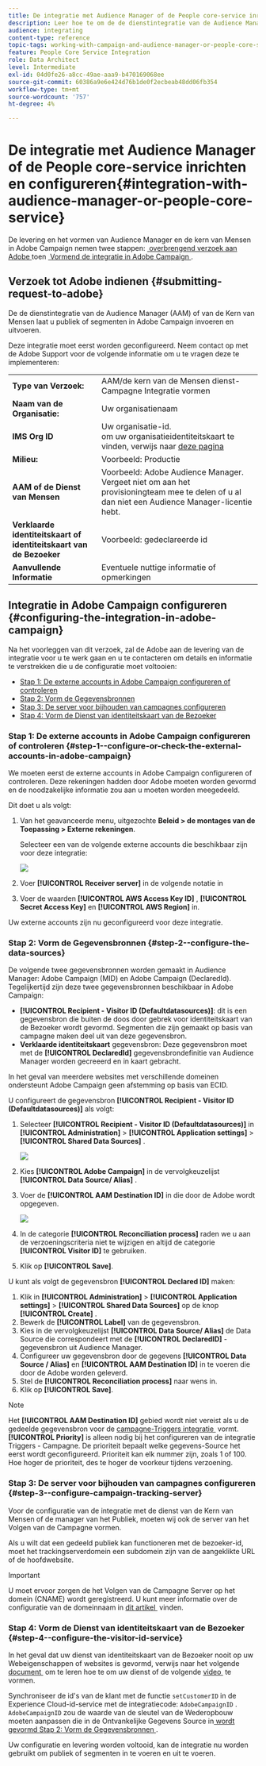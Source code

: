 ```yaml
---
title: De integratie met Audience Manager of de People core-service inrichten en configureren
description: Leer hoe te om de de dienstintegratie van de Audience Manager/van de Kern van Mensen te vormen beginnen publiek of segmenten met de verschillende oplossingen van Adobe Experience Cloud te delen.
audience: integrating
content-type: reference
topic-tags: working-with-campaign-and-audience-manager-or-people-core-service
feature: People Core Service Integration
role: Data Architect
level: Intermediate
exl-id: 04d0fe26-a8cc-49ae-aaa9-b470169068ee
source-git-commit: 60386a9e6e424d76b1de0f2ecbeab48dd06fb354
workflow-type: tm+mt
source-wordcount: '757'
ht-degree: 4%

---
```


# De integratie met Audience Manager of de People core-service inrichten en configureren{#integration-with-audience-manager-or-people-core-service}

De levering en het vormen van Audience Manager en de kern van Mensen in Adobe Campaign nemen twee stappen: [&#x200B; overbrengend verzoek aan Adobe &#x200B;](#submitting-request-to-adobe) toen [&#x200B; Vormend de integratie in Adobe Campaign &#x200B;](#configuring-the-integration-in-adobe-campaign).

## Verzoek tot Adobe indienen {#submitting-request-to-adobe}

De de dienstintegratie van de Audience Manager (AAM) of van de Kern van Mensen laat u publiek of segmenten in Adobe Campaign invoeren en uitvoeren.

Deze integratie moet eerst worden geconfigureerd. Neem contact op met de Adobe Support voor de volgende informatie om u te vragen deze  te implementeren:

<table> 
 <tbody> 
  <tr> 
   <td> <strong> Type van Verzoek:</strong><br /> </td> 
   <td> AAM/de kern van de Mensen dienst-Campagne Integratie vormen </td> 
  </tr> 
  <tr> 
   <td> <strong> Naam van de Organisatie:</strong><br /> </td> 
   <td> Uw organisatienaam </td> 
  </tr> 
  <tr> 
   <td> <strong> IMS Org ID </strong><br /> </td> 
   <td> Uw organisatie-id. <br> om uw organisatieidentiteitskaart te vinden, verwijs naar <a href="https://experienceleague.adobe.com/docs/core-services/interface/administration/organizations.html?lang=nl"> deze pagina </a></td> 
  </tr> 
  <tr> 
   <td> <strong> Milieu:</strong><br /> </td> 
   <td> Voorbeeld: Productie </td> 
  </tr> 
  <tr> 
   <td> <strong> AAM of de Dienst van Mensen </strong><br /> </td> 
   <td> Voorbeeld: Adobe Audience Manager. Vergeet niet om aan het provisioningteam mee te delen of u al dan niet een Audience Manager-licentie hebt.</td> 
  </tr> 
  <tr> 
   <td> <strong> Verklaarde identiteitskaart of identiteitskaart van de Bezoeker </strong><br /> </td> 
   <td> Voorbeeld: gedeclareerde id </td> 
  </tr> 
  <tr> 
   <td> <strong> Aanvullende Informatie </strong><br /> </td> 
   <td> Eventuele nuttige informatie of opmerkingen </td> 
  </tr> 
 </tbody> 
</table>

## Integratie in Adobe Campaign configureren {#configuring-the-integration-in-adobe-campaign}

Na het voorleggen van dit verzoek, zal de Adobe aan de levering van de integratie voor u te werk gaan en u te contacteren om details en informatie te verstrekken die u de configuratie moet voltooien:

* [Stap 1: De externe accounts in Adobe Campaign configureren of controleren](#step-1--configure-or-check-the-external-accounts-in-adobe-campaign)
* [Stap 2: Vorm de Gegevensbronnen](#step-2--configure-the-data-sources)
* [Stap 3: De server voor bijhouden van campagnes configureren](#step-3--configure-campaign-tracking-server)
* [Stap 4: Vorm de Dienst van identiteitskaart van de Bezoeker](#step-4--configure-the-visitor-id-service)

### Stap 1: De externe accounts in Adobe Campaign configureren of controleren {#step-1--configure-or-check-the-external-accounts-in-adobe-campaign}

We moeten eerst de externe accounts in Adobe Campaign configureren of controleren. Deze rekeningen hadden door Adobe moeten worden gevormd en de noodzakelijke informatie zou aan u moeten worden meegedeeld.

Dit doet u als volgt:

1. Van het geavanceerde menu, uitgezochte **Beleid > de montages van de Toepassing > Externe rekeningen**.

   Selecteer een van de volgende externe accounts die beschikbaar zijn voor deze integratie:

   ![](assets/integration_aam_1.png)

1. Voer **[!UICONTROL Receiver server]** in de volgende notatie in
1. Voer de waarden **[!UICONTROL AWS Access Key ID]** , **[!UICONTROL Secret Access Key]** en **[!UICONTROL AWS Region]** in.

Uw externe accounts zijn nu geconfigureerd voor deze integratie.

### Stap 2: Vorm de Gegevensbronnen {#step-2--configure-the-data-sources}

De volgende twee gegevensbronnen worden gemaakt in Audience Manager: Adobe Campaign (MID) en Adobe Campaign (DeclaredId). Tegelijkertijd zijn deze twee gegevensbronnen beschikbaar in Adobe Campaign:

* **[!UICONTROL Recipient - Visitor ID (Defaultdatasources)]**: dit is een gegevensbron die buiten de doos door gebrek voor identiteitskaart van de Bezoeker wordt gevormd. Segmenten die zijn gemaakt op basis van campagne maken deel uit van deze gegevensbron.
* **Verklaarde identiteitskaart** gegevensbron: Deze gegevensbron moet met de **[!UICONTROL DeclaredId]** gegevensbrondefinitie van Audience Manager worden gecreeerd en in kaart gebracht.

In het geval van meerdere websites met verschillende domeinen ondersteunt Adobe Campaign geen afstemming op basis van ECID.

U configureert de gegevensbron **[!UICONTROL Recipient - Visitor ID (Defaultdatasources)]** als volgt:

1. Selecteer **[!UICONTROL Recipient - Visitor ID (Defaultdatasources)]** in **[!UICONTROL Administration]** > **[!UICONTROL Application settings]** > **[!UICONTROL Shared Data Sources]** .

   ![](assets/integration_aam_2.png)

1. Kies **[!UICONTROL Adobe Campaign]** in de vervolgkeuzelijst **[!UICONTROL Data Source/ Alias]** .
1. Voer de **[!UICONTROL AAM Destination ID]** in die door de Adobe wordt opgegeven.

   ![](assets/integration_aam_3.png)

1. In de categorie **[!UICONTROL Reconciliation process]** raden we u aan de verzoeningscriteria niet te wijzigen en altijd de categorie **[!UICONTROL Visitor ID]** te gebruiken.
1. Klik op **[!UICONTROL Save]**.

U kunt als volgt de gegevensbron **[!UICONTROL Declared ID]** maken:

1. Klik in **[!UICONTROL Administration]** > **[!UICONTROL Application settings]** > **[!UICONTROL Shared Data Sources]** op de knop **[!UICONTROL Create]** .
1. Bewerk de **[!UICONTROL Label]** van de gegevensbron.
1. Kies in de vervolgkeuzelijst **[!UICONTROL Data Source/ Alias]** de Data Source die correspondeert met de **[!UICONTROL DeclaredID]** -gegevensbron uit Audience Manager.
1. Configureer uw gegevensbron door de gegevens **[!UICONTROL Data Source / Alias]** en **[!UICONTROL AAM Destination ID]** in te voeren die door de Adobe worden geleverd.
1. Stel de **[!UICONTROL Reconciliation process]** naar wens in.
1. Klik op **[!UICONTROL Save]**.

>[!NOTE]
>
>Het **[!UICONTROL AAM Destination ID]** gebied wordt niet vereist als u de gedeelde gegevensbron voor de [&#x200B; campagne-Triggers integratie &#x200B;](../../integrating/using/configuring-triggers-in-experience-cloud.md) vormt. **[!UICONTROL Priority]** is alleen nodig bij het configureren van de integratie Triggers - Campagne. De prioriteit bepaalt welke gegevens-Source het eerst wordt geconfigureerd. Prioriteit kan elk nummer zijn, zoals 1 of 100. Hoe hoger de prioriteit, des te hoger de voorkeur tijdens verzoening.

### Stap 3: De server voor bijhouden van campagnes configureren {#step-3--configure-campaign-tracking-server}

Voor de configuratie van de integratie met de dienst van de Kern van Mensen of de manager van het Publiek, moeten wij ook de server van het Volgen van de Campagne vormen.

Als u wilt dat een gedeeld publiek kan functioneren met de bezoeker-id, moet het trackingserverdomein een subdomein zijn van de aangeklikte URL of de hoofdwebsite.

>[!IMPORTANT]
>
> U moet ervoor zorgen de het Volgen van de Campagne Server op het domein (CNAME) wordt geregistreerd. U kunt meer informatie over de configuratie van de domeinnaam in [&#x200B; dit artikel &#x200B;](https://helpx.adobe.com/nl/campaign/kb/domain-name-delegation.html) vinden.

### Stap 4: Vorm de Dienst van identiteitskaart van de Bezoeker {#step-4--configure-the-visitor-id-service}

In het geval dat uw dienst van identiteitskaart van de Bezoeker nooit op uw Webeigenschappen of websites is gevormd, verwijs naar het volgende [&#x200B; document &#x200B;](https://experienceleague.adobe.com/docs/id-service/using/implementation/setup-aam-analytics.html?lang=nl-NL) om te leren hoe te om uw dienst of de volgende [&#x200B; video &#x200B;](https://helpx.adobe.com/marketing-cloud/how-to/email-marketing.html#step-two) te vormen.

Synchroniseer de id&#39;s van de klant met de functie `setCustomerID` in de Experience Cloud-id-service met de integratiecode: `AdobeCampaignID` . `AdobeCampaignID` zou de waarde van de sleutel van de Wederopbouw moeten aanpassen die in de Ontvankelijke Gegevens Source in [&#x200B; wordt gevormd Stap 2: Vorm de Gegevensbronnen &#x200B;](#step-2--configure-the-data-sources).

Uw configuratie en levering worden voltooid, kan de integratie nu worden gebruikt om publiek of segmenten in te voeren en uit te voeren.
